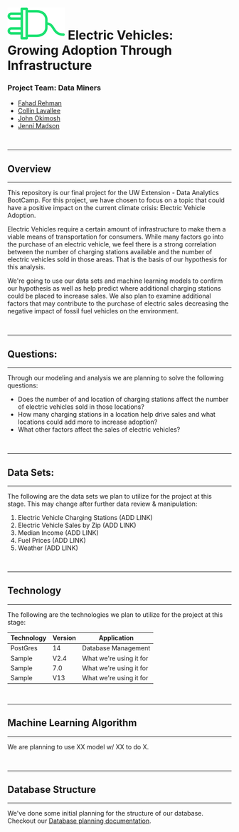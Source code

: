 


# ![](images/plug.png)   Electric Vehicles: <br> Growing Adoption Through Infrastructure 
</hr>
</hr>

 
### <Strong>Project Team: Data Miners</strong>
<ul>
    <li><a href=mailto:"fahadarehman@gmail.com">Fahad Rehman</a></li>
    <li><a href=mailto:"clavallee2@gmail.com">Collin Lavallee</a></li>
    <li><a href=mailto:"john.okimosh@gmail.com">John Okimosh</a></li>
    <li><a href=mailto:"jmmadson@gmail.com">Jenni Madson</a></li>
</ul>
</br>


------------- 
## Overview
-------------
This repository is our final project for the UW Extension - Data Analytics BootCamp. For this project, we have chosen to focus on a topic that could have a positive impact on the current climate crisis: Electric Vehicle Adoption.
 
Electric Vehicles require a certain amount of infrastructure to make them a viable means of transportation for consumers. While many factors go into the purchase of an electric vehicle, we feel there is a strong correlation between the number of charging stations available and the number of electric vehicles sold in those areas. That is the basis of our hypothesis for this analysis.
 
We're going to use our data sets and machine learning models to confirm our hypothesis as well as help predict where additional charging stations could be placed to increase sales. We also plan to examine additional factors that may contribute to the purchase of electric sales decreasing the negative impact of fossil fuel vehicles on the environment.
 
</br>
 
------------- 
## Questions:
-------------
Through our modeling and analysis we are planning to solve the following questions:
<ul>
    <li>Does the number of and location of charging stations affect the number of electric vehicles sold in those locations? </li>
    <li>How many charging stations in a location help drive sales and what locations could add more to increase adoption?</li>
    <li>What other factors affect the sales of electric vehicles?</li>
</ul>
 </br>

------------- 
## Data Sets:
-------------
The following are the data sets we plan to utilize for the project at this stage. This may change after further data review & manipulation:
<ol>
    <li>Electric Vehicle Charging Stations (ADD LINK)</li>
    <li>Electric Vehicle Sales by Zip (ADD LINK)</li>
    <li>Median Income (ADD LINK)</li>
    <li>Fuel Prices (ADD LINK)</li>
    <li>Weather (ADD LINK)</li>
</ol>
 </br>

------------- 
## Technology
-------------
The following are the technologies we plan to utilize for the project at this stage:
 
|  Technology | Version  |  Application |
|---|---|---|
|  PostGres |  14 | Database Management  |
|  Sample | V2.4  |  What we're using it for |
|  Sample | 7.0  | What we're using it for  |
|  Sample | V13  |  What we're using it for |
 
 </br>

-------------
## Machine Learning Algorithm
 -------------
 We are planning to use XX model w/ XX to do X. 

 
</br>

-------------
## Database Structure
-------------

We've done some initial planning for the structure of our database. 
Checkout our <a href="https://github.com/jmmadson/data_miners/tree/main/database_related">Database planning documentation</a>.